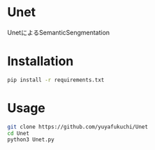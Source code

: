 # Unet
UnetによるSemanticSengmentation

# Installation
 
 
```bash
pip install -r requirements.txt
```
 
# Usage
 
 
```bash
git clone https://github.com/yuyafukuchi/Unet
cd Unet
python3 Unet.py
```
 
